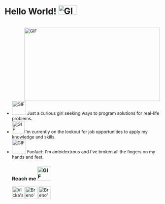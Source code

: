  # Hello World!  <img width="60" height="30" alt="GIF" src="https://i.gifer.com/origin/de/de73dd8aa5f5611a54147ad077d77413_w200.webp"/>
</br>
<div style="overflow: hidden;">
    <img align="right" width="440" height="238" alt="GIF" src="https://i.gifer.com/origin/af/af3898c603b08e23a57e91666ff0fab1_w200.webp"/>
    <div>
        <ul>
            <li><img width="45" height="45" alt="GIF" src="https://i.gifer.com/origin/f8/f843eecf21677dea889901de6cfa3cf7_w200.webp"/> Just a curious girl seeking ways to program solutions for real-life problems.</li>
            <li><img width="40" height="40" alt="GIF" src="https://i.gifer.com/origin/6a/6a215df49524df23bbb9ebbd2da7b45f_w200.webp"/>I'm currently on the lookout for job opportunities to apply my knowledge and skills.
            <li><img width="45" height="45" alt="GIF" src="https://i.gifer.com/origin/a6/a695a35d34cf317a067ccae7b148f909_w200.webp"/> Funfact: I'm ambidextrous and I've broken all the fingers on my hands and feet.

### Reach me  <img width="45" height="45" alt="GIF" src="https://i.gifer.com/origin/6b/6bb945ccc320c4f0d73535aa73c9a98a_w200.webp"/>
<a href="https://www.linkedin.com/in/abruciovicka" target="_blank">
  <img align="left" alt="Vicka's LinkedIn" width="40px" src="https://github.com/gauravghongde/social-icons/blob/master/SVG/Color/LinkedIN.svg"/>
</a>

<a href="mailto:vicksa0@gmail.com" target="_blank">
  <img align="left" alt="Breno's e-mail" width="40px" src="https://cdn1.iconfinder.com/data/icons/social-messaging-ui-color-shapes-2/128/at-sign-circle-blue-512.png"/>
</a>

<a href="https://api.whatsapp.com/send/?phone=5511947009936" target="_blank">
    <img align="left" alt="Breno's WhatsApp" width="40px" src="https://cdn2.iconfinder.com/data/icons/social-messaging-ui-color-shapes-2-free/128/social-whatsapp-circle-512.png"/>
</a>


